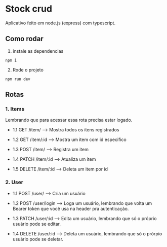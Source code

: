 # Stock crud

Aplicativo feito em node.js (express) com typescript.

## Como rodar

1. instale as dependencias
```
npm i

```

2. Rode o projeto

```
npm run dev

```

## Rotas

### 1. Items

Lembrando que para acessar essa rota precisa estar logado.

* 1.1 GET /item/ --> Mostra todos os itens registrados

* 1.2 GET /item/:id --> Mostra um item com id especifico

* 1.3 POST /item/ --> Registra um item

* 1.4 PATCH /item/:id --> Atualiza um item

* 1.5 DELETE /item/:id --> Deleta um item por id

### 2. User

* 1.1 POST /user/ --> Cria um usuário

* 1.2 POST /user/login --> Loga um usuário, lembrando que volta um Bearer token que você usa na header pra autenticação.

* 1.3 PATCH /user/:id --> Edita um usuário, lembrando que só o próprio usuário pode se editar.

* 1.4 DELETE /user/:id --> Deleta um usuário, lembrando que só o prórpio usuário pode se deletar.


